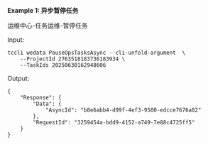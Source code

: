 **Example 1: 异步暂停任务**

运维中心-任务运维-暂停任务

Input: 

```
tccli wedata PauseOpsTasksAsync --cli-unfold-argument  \
    --ProjectId 2763518183736183934 \
    --TaskIds 20250630162948606
```

Output: 
```
{
    "Response": {
        "Data": {
            "AsyncId": "b8e6abb4-d99f-4ef3-9580-edcce7676a82"
        },
        "RequestId": "3259454a-bdd9-4152-a749-7e88c4725ff5"
    }
}
```

